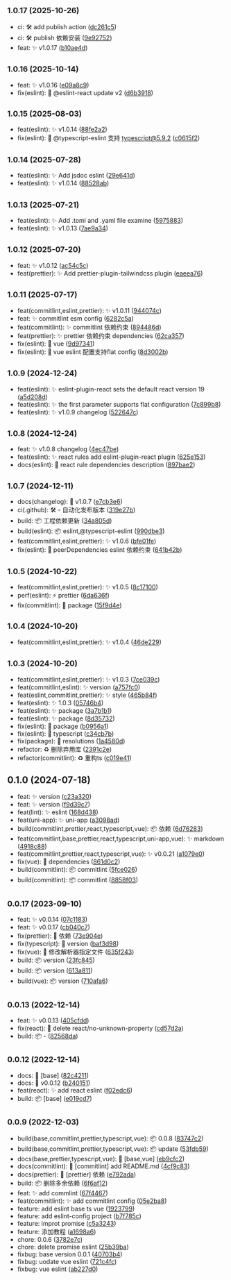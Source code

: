 ## <small>1.0.17 (2025-10-26)</small>

* ci: 🛠 add publish action ([dc261c5](https://github.com/jsxiaosi/eslint-config/commit/dc261c5))
* ci: 🛠 publish 依赖安装 ([9e92752](https://github.com/jsxiaosi/eslint-config/commit/9e92752))
* feat: ✨ v1.0.17 ([b10ae4d](https://github.com/jsxiaosi/eslint-config/commit/b10ae4d))



## <small>1.0.16 (2025-10-14)</small>

* feat: ✨ v1.0.16 ([e09a8c9](https://github.com/jsxiaosi/eslint-config/commit/e09a8c9))
* fix(eslint): 🐛 @eslint-react update v2 ([d6b3918](https://github.com/jsxiaosi/eslint-config/commit/d6b3918))



## <small>1.0.15 (2025-08-03)</small>

* feat(eslint): ✨ v1.0.14 ([88fe2a2](https://github.com/jsxiaosi/eslint-config/commit/88fe2a2))
* fix(eslint): 🐛 @typescript-eslint 支持 typescript@5.9.2 ([c0615f2](https://github.com/jsxiaosi/eslint-config/commit/c0615f2))



## <small>1.0.14 (2025-07-28)</small>

* feat(eslint): ✨ Add jsdoc eslint ([29e641d](https://github.com/jsxiaosi/eslint-config/commit/29e641d))
* feat(eslint): ✨ v1.0.14 ([88528ab](https://github.com/jsxiaosi/eslint-config/commit/88528ab))



## <small>1.0.13 (2025-07-21)</small>

* feat(eslint): ✨ Add .toml and .yaml file examine ([5975883](https://github.com/jsxiaosi/eslint-config/commit/5975883))
* feat(eslint): ✨ v1.0.13 ([7ae9a34](https://github.com/jsxiaosi/eslint-config/commit/7ae9a34))



## <small>1.0.12 (2025-07-20)</small>

* feat: ✨ v1.0.12 ([ac54c5c](https://github.com/jsxiaosi/eslint-config/commit/ac54c5c))
* feat(prettier): ✨ Add prettier-plugin-tailwindcss plugin ([eaeea76](https://github.com/jsxiaosi/eslint-config/commit/eaeea76))



## <small>1.0.11 (2025-07-17)</small>

* feat(commitlint,eslint,prettier): ✨ v1.0.11 ([944074c](https://github.com/jsxiaosi/eslint-config/commit/944074c))
* feat: ✨ commitlint esm config ([6282c5a](https://github.com/jsxiaosi/eslint-config/commit/6282c5a))
* feat(commitlint): ✨ commitlint 依赖约束 ([894486d](https://github.com/jsxiaosi/eslint-config/commit/894486d))
* feat(prettier): ✨ prettier 依赖约束 dependencies ([62ca357](https://github.com/jsxiaosi/eslint-config/commit/62ca357))
* fix(eslint): 🐛 vue ([9d97341](https://github.com/jsxiaosi/eslint-config/commit/9d97341))
* fix(eslint): 🐛 vue eslint 配置支持flat config ([8d3002b](https://github.com/jsxiaosi/eslint-config/commit/8d3002b))



## <small>1.0.9 (2024-12-24)</small>

* feat(eslint): ✨ eslint-plugin-react sets the default react version 19 ([a5d208d](https://github.com/jsxiaosi/eslint-config/commit/a5d208d))
* feat(eslint): ✨ the first parameter supports flat configuration ([7c899b8](https://github.com/jsxiaosi/eslint-config/commit/7c899b8))
* feat(eslint): ✨ v1.0.9 changelog ([522647c](https://github.com/jsxiaosi/eslint-config/commit/522647c))



## <small>1.0.8 (2024-12-24)</small>

* feat: ✨ v1.0.8 changelog ([4ec47be](https://github.com/jsxiaosi/eslint-config/commit/4ec47be))
* feat(eslint): ✨ react rules add eslint-plugin-react plugin ([625e153](https://github.com/jsxiaosi/eslint-config/commit/625e153))
* docs(eslint): 📝 react rule dependencies description ([897bae2](https://github.com/jsxiaosi/eslint-config/commit/897bae2))



## <small>1.0.7 (2024-12-11)</small>

* docs(changelog): 📝 v1.0.7 ([e7cb3e6](https://github.com/jsxiaosi/eslint-config/commit/e7cb3e6))
* ci(.github): 🛠 - 自动化发布版本 ([319e27b](https://github.com/jsxiaosi/eslint-config/commit/319e27b))
* build: 📦️ 工程依赖更新 ([34a805d](https://github.com/jsxiaosi/eslint-config/commit/34a805d))
* build(eslint): 📦️ eslint,@typescript-eslint ([990dbe3](https://github.com/jsxiaosi/eslint-config/commit/990dbe3))
* feat(commitlint,eslint,prettier): ✨ v1.0.6 ([bfe01fe](https://github.com/jsxiaosi/eslint-config/commit/bfe01fe))
* fix(eslint): 🐛 peerDependencies eslint 依赖约束 ([641b42b](https://github.com/jsxiaosi/eslint-config/commit/641b42b))



## <small>1.0.5 (2024-10-22)</small>

* feat(commitlint,eslint,prettier): ✨ v1.0.5 ([8c17100](https://github.com/jsxiaosi/eslint-config/commit/8c17100))
* perf(eslint): ⚡️ prettier ([6da636f](https://github.com/jsxiaosi/eslint-config/commit/6da636f))
* fix(commitlint): 🐛 package ([15f9d4e](https://github.com/jsxiaosi/eslint-config/commit/15f9d4e))



## <small>1.0.4 (2024-10-20)</small>

* feat(commitlint,eslint,prettier): ✨ v1.0.4 ([46de229](https://github.com/jsxiaosi/eslint-config/commit/46de229))



## <small>1.0.3 (2024-10-20)</small>

* feat(commitlint,eslint,prettier): ✨ v1.0.3 ([7ce039c](https://github.com/jsxiaosi/eslint-config/commit/7ce039c))
* feat(commitlint,eslint): ✨ version ([a757fc0](https://github.com/jsxiaosi/eslint-config/commit/a757fc0))
* feat(eslint,commitlint,prettier): ✨ style ([465b84f](https://github.com/jsxiaosi/eslint-config/commit/465b84f))
* feat(eslint): ✨ 1.0.3 ([05746b4](https://github.com/jsxiaosi/eslint-config/commit/05746b4))
* feat(eslint): ✨ package ([3a7b1b1](https://github.com/jsxiaosi/eslint-config/commit/3a7b1b1))
* feat(eslint): ✨ package ([8d35732](https://github.com/jsxiaosi/eslint-config/commit/8d35732))
* fix(eslint): 🐛 package ([b0956a1](https://github.com/jsxiaosi/eslint-config/commit/b0956a1))
* fix(eslint): 🐛 typescript ([c34cb7b](https://github.com/jsxiaosi/eslint-config/commit/c34cb7b))
* fix(package): 🐛 resolutions ([1a4580d](https://github.com/jsxiaosi/eslint-config/commit/1a4580d))
* refactor: ♻️ 删除弃用库 ([2391c2e](https://github.com/jsxiaosi/eslint-config/commit/2391c2e))
* refactor(commitlint): ♻️ 重构ts ([c019e41](https://github.com/jsxiaosi/eslint-config/commit/c019e41))



## 0.1.0 (2024-07-18)

* feat: ✨ version ([c23a320](https://github.com/jsxiaosi/eslint-config/commit/c23a320))
* feat: ✨ version ([f9d39c7](https://github.com/jsxiaosi/eslint-config/commit/f9d39c7))
* feat(lint): ✨ eslint ([168d438](https://github.com/jsxiaosi/eslint-config/commit/168d438))
* feat(uni-app): ✨ uni-app ([a3098ad](https://github.com/jsxiaosi/eslint-config/commit/a3098ad))
* build(commitlint,prettier,react,typescript,vue): 📦️ 依赖 ([6d76283](https://github.com/jsxiaosi/eslint-config/commit/6d76283))
* feat(commitlint,base,prettier,react,typescript,uni-app,vue): ✨ markdown ([4918c88](https://github.com/jsxiaosi/eslint-config/commit/4918c88))
* feat(commitlint,prettier,react,typescript,vue): ✨ v0.0.21 ([a1079e0](https://github.com/jsxiaosi/eslint-config/commit/a1079e0))
* fix(vue): 🐛 dependencies ([861d0c2](https://github.com/jsxiaosi/eslint-config/commit/861d0c2))
* build(commitlint): 📦️ commitlint ([5fce026](https://github.com/jsxiaosi/eslint-config/commit/5fce026))
* build(commitlint): 📦️ commitlint ([8858f03](https://github.com/jsxiaosi/eslint-config/commit/8858f03))



## <small>0.0.17 (2023-09-10)</small>

* feat: ✨ v0.0.14 ([07c1183](https://github.com/jsxiaosi/eslint-config/commit/07c1183))
* feat: ✨ v0.0.17 ([cb040c7](https://github.com/jsxiaosi/eslint-config/commit/cb040c7))
* fix(prettier): 🐛 依赖 ([73e904e](https://github.com/jsxiaosi/eslint-config/commit/73e904e))
* fix(typescript): 🐛 version ([baf3d98](https://github.com/jsxiaosi/eslint-config/commit/baf3d98))
* fix(vue): 🐛 修改解析器指定文件 ([635f243](https://github.com/jsxiaosi/eslint-config/commit/635f243))
* build: 📦️ version ([23fc845](https://github.com/jsxiaosi/eslint-config/commit/23fc845))
* build: 📦️ version ([613a811](https://github.com/jsxiaosi/eslint-config/commit/613a811))
* build(vue): 📦️ version ([710afa6](https://github.com/jsxiaosi/eslint-config/commit/710afa6))



## <small>0.0.13 (2022-12-14)</small>

* feat: ✨ v0.0.13 ([405cfdd](https://github.com/jsxiaosi/eslint-config/commit/405cfdd))
* fix(react): 🐛 delete react/no-unknown-property ([cd57d2a](https://github.com/jsxiaosi/eslint-config/commit/cd57d2a))
* build: 📦️ - ([82568da](https://github.com/jsxiaosi/eslint-config/commit/82568da))



## <small>0.0.12 (2022-12-14)</small>

* docs: 📝 [base] ([82c4211](https://github.com/jsxiaosi/eslint-config/commit/82c4211))
* docs: 📝 v0.0.12 ([b240151](https://github.com/jsxiaosi/eslint-config/commit/b240151))
* feat(react): ✨ add react eslint ([f02edc6](https://github.com/jsxiaosi/eslint-config/commit/f02edc6))
* build: 📦️ [base] ([e019cd7](https://github.com/jsxiaosi/eslint-config/commit/e019cd7))



## <small>0.0.9 (2022-12-03)</small>

* build(base,commitlint,prettier,typescript,vue): 📦️ 0.0.8 ([83747c2](https://github.com/jsxiaosi/eslint-config/commit/83747c2))
* build(base,commitlint,prettier,typescript,vue): 📦️ update ([53fdb59](https://github.com/jsxiaosi/eslint-config/commit/53fdb59))
* docs(base,prettier,typescript,vue): 📝 [base,vue] ([eb9cfc2](https://github.com/jsxiaosi/eslint-config/commit/eb9cfc2))
* docs(commitlint): 📝 [commitlint] add README.md ([4cf9c83](https://github.com/jsxiaosi/eslint-config/commit/4cf9c83))
* docs(prettier): 📝 [prettier] 依赖 ([e792ada](https://github.com/jsxiaosi/eslint-config/commit/e792ada))
* build: 📦️ 删除多余依赖 ([6f6af12](https://github.com/jsxiaosi/eslint-config/commit/6f6af12))
* feat: ✨ add commlint ([67f4467](https://github.com/jsxiaosi/eslint-config/commit/67f4467))
* feat(commitlint): ✨ add commitlint config ([05e2ba8](https://github.com/jsxiaosi/eslint-config/commit/05e2ba8))
* feature: add eslint base ts vue ([1923799](https://github.com/jsxiaosi/eslint-config/commit/1923799))
* feature: add eslint-config project ([b7f785c](https://github.com/jsxiaosi/eslint-config/commit/b7f785c))
* feature: improt  promise ([c5a3243](https://github.com/jsxiaosi/eslint-config/commit/c5a3243))
* feature: 添加教程 ([a1698a6](https://github.com/jsxiaosi/eslint-config/commit/a1698a6))
* chore: 0.0.6 ([3782e7c](https://github.com/jsxiaosi/eslint-config/commit/3782e7c))
* chore: delete promise eslint ([25b39ba](https://github.com/jsxiaosi/eslint-config/commit/25b39ba))
* fixbug: base version 0.0.1 ([40703b4](https://github.com/jsxiaosi/eslint-config/commit/40703b4))
* fixbug: uodate vue eslint ([721c4fc](https://github.com/jsxiaosi/eslint-config/commit/721c4fc))
* fixbug: vue eslint ([ab227d0](https://github.com/jsxiaosi/eslint-config/commit/ab227d0))




